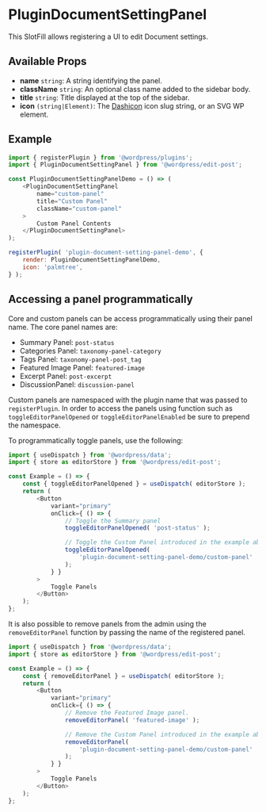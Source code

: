 # PluginDocumentSettingPanel

This SlotFill allows registering a UI to edit Document settings.

## Available Props

-   **name** `string`: A string identifying the panel.
-   **className** `string`: An optional class name added to the sidebar body.
-   **title** `string`: Title displayed at the top of the sidebar.
-   **icon** `(string|Element)`: The [Dashicon](https://developer.wordpress.org/resource/dashicons/) icon slug string, or an SVG WP element.

## Example

```js
import { registerPlugin } from '@wordpress/plugins';
import { PluginDocumentSettingPanel } from '@wordpress/edit-post';

const PluginDocumentSettingPanelDemo = () => (
	<PluginDocumentSettingPanel
		name="custom-panel"
		title="Custom Panel"
		className="custom-panel"
	>
		Custom Panel Contents
	</PluginDocumentSettingPanel>
);

registerPlugin( 'plugin-document-setting-panel-demo', {
	render: PluginDocumentSettingPanelDemo,
	icon: 'palmtree',
} );
```

## Accessing a panel programmatically

Core and custom panels can be access programmatically using their panel name. The core panel names are:

-   Summary Panel: `post-status`
-   Categories Panel: `taxonomy-panel-category`
-   Tags Panel: `taxonomy-panel-post_tag`
-   Featured Image Panel: `featured-image`
-   Excerpt Panel: `post-excerpt`
-   DiscussionPanel: `discussion-panel`

Custom panels are namespaced with the plugin name that was passed to `registerPlugin`.
In order to access the panels using function such as `toggleEditorPanelOpened` or `toggleEditorPanelEnabled` be sure to prepend the namespace.

To programmatically toggle panels, use the following:

```js
import { useDispatch } from '@wordpress/data';
import { store as editorStore } from '@wordpress/edit-post';

const Example = () => {
	const { toggleEditorPanelOpened } = useDispatch( editorStore );
	return (
		<Button
			variant="primary"
			onClick={ () => {
				// Toggle the Summary panel
				toggleEditorPanelOpened( 'post-status' );

				// Toggle the Custom Panel introduced in the example above.
				toggleEditorPanelOpened(
					'plugin-document-setting-panel-demo/custom-panel'
				);
			} }
		>
			Toggle Panels
		</Button>
	);
};
```

It is also possible to remove panels from the admin using the `removeEditorPanel` function by passing the name of the registered panel.

```js
import { useDispatch } from '@wordpress/data';
import { store as editorStore } from '@wordpress/edit-post';

const Example = () => {
	const { removeEditorPanel } = useDispatch( editorStore );
	return (
		<Button
			variant="primary"
			onClick={ () => {
				// Remove the Featured Image panel.
				removeEditorPanel( 'featured-image' );

				// Remove the Custom Panel introduced in the example above.
				removeEditorPanel(
					'plugin-document-setting-panel-demo/custom-panel'
				);
			} }
		>
			Toggle Panels
		</Button>
	);
};
```

